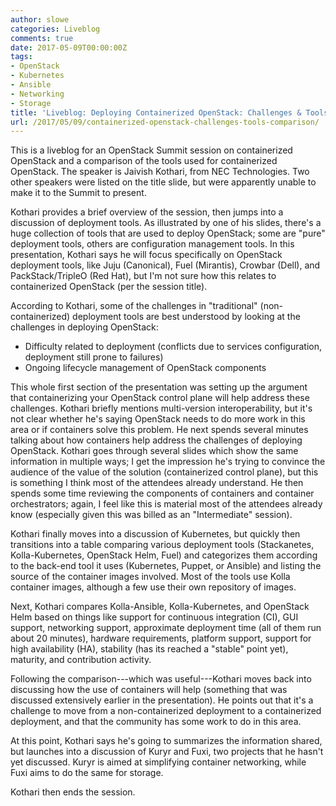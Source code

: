```yaml
---
author: slowe
categories: Liveblog
comments: true
date: 2017-05-09T00:00:00Z
tags:
- OpenStack
- Kubernetes
- Ansible
- Networking
- Storage
title: 'Liveblog: Deploying Containerized OpenStack: Challenges & Tools Comparison'
url: /2017/05/09/containerized-openstack-challenges-tools-comparison/
---
```


This is a liveblog for an OpenStack Summit session on containerized OpenStack and a comparison of the tools used for containerized OpenStack. The speaker is Jaivish Kothari, from NEC Technologies. Two other speakers were listed on the title slide, but were apparently unable to make it to the Summit to present.

Kothari provides a brief overview of the session, then jumps into a discussion of deployment tools. As illustrated by one of his slides, there's a huge collection of tools that are used to deploy OpenStack; some are "pure" deployment tools, others are configuration management tools. In this presentation, Kothari says he will focus specifically on OpenStack deployment tools, like Juju (Canonical), Fuel (Mirantis), Crowbar (Dell), and PackStack/TripleO (Red Hat), but I'm not sure how this relates to containerized OpenStack (per the session title).

According to Kothari, some of the challenges in "traditional" (non-containerized) deployment tools are best understood by looking at the challenges in deploying OpenStack:

* Difficulty related to deployment (conflicts due to services configuration, deployment still prone to failures)
* Ongoing lifecycle management of OpenStack components

This whole first section of the presentation was setting up the argument that containerizing your OpenStack control plane will help address these challenges. Kothari briefly mentions multi-version interoperability, but it's not clear whether he's saying OpenStack needs to do more work in this area or if containers solve this problem. He next spends several minutes talking about how containers help address the challenges of deploying OpenStack. Kothari goes through several slides which show the same information in multiple ways; I get the impression he's trying to convince the audience of the value of the solution (containerized control plane), but this is something I think most of the attendees already understand. He then spends some time reviewing the components of containers and container orchestrators; again, I feel like this is material most of the attendees already know (especially given this was billed as an "Intermediate" session).

Kothari finally moves into a discussion of Kubernetes, but quickly then transitions into a table comparing various deployment tools (Stackanetes, Kolla-Kubernetes, OpenStack Helm, Fuel) and categorizes them according to the back-end tool it uses (Kubernetes, Puppet, or Ansible) and listing the source of the container images involved. Most of the tools use Kolla container images, although a few use their own repository of images.

Next, Kothari compares Kolla-Ansible, Kolla-Kubernetes, and OpenStack Helm based on things like support for continuous integration (CI), GUI support, networking support, approximate deployment time (all of them run about 20 minutes), hardware requirements, platform support, support for high availability (HA), stability (has its reached a "stable" point yet), maturity, and contribution activity.

Following the comparison---which was useful---Kothari moves back into discussing how the use of containers will help (something that was discussed extensively earlier in the presentation). He points out that it's a challenge to move from a non-containerized deployment to a containerized deployment, and that the community has some work to do in this area.

At this point, Kothari says he's going to summarizes the information shared, but launches into a discussion of Kuryr and Fuxi, two projects that he hasn't yet discussed. Kuryr is aimed at simplifying container networking, while Fuxi aims to do the same for storage.

Kothari then ends the session.
